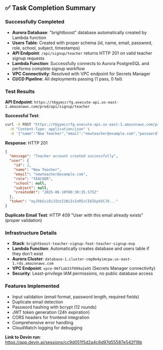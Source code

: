 ## ✅ Task Completion Summary

### Successfully Completed

- **Aurora Database**: "brightboost" database automatically created by Lambda function
- **Users Table**: Created with proper schema (id, name, email, password, role, school, subject, timestamps)
- **API Endpoint**: `/api/signup/teacher` returns HTTP 201 on valid teacher signup requests
- **Lambda Function**: Successfully connects to Aurora PostgreSQL and performs complete signup workflow
- **VPC Connectivity**: Resolved with VPC endpoint for Secrets Manager
- **CI/CD Pipeline**: All deployments passing (1 pass, 0 fail)

### Test Results

**API Endpoint**: `https://t6gymccrfg.execute-api.us-east-1.amazonaws.com/prod/api/signup/teacher`

**Successful Test**:

```bash
curl -X POST "https://t6gymccrfg.execute-api.us-east-1.amazonaws.com/prod/api/signup/teacher" \
  -H "Content-Type: application/json" \
  -d '{"name":"New Teacher","email":"newteacher@example.com","password":"testpassword123"}'
```

**Response**: HTTP 201

```json
{
  "message": "Teacher account created successfully",
  "user": {
    "id": 2,
    "name": "New Teacher",
    "email": "newteacher@example.com",
    "role": "TEACHER",
    "school": null,
    "subject": null,
    "createdAt": "2025-06-10T00:30:35.575Z"
  },
  "token": "eyJhbGciOiJIUzI1NiIsInR5cCI6IkpXVCJ9..."
}
```

**Duplicate Email Test**: HTTP 409 "User with this email already exists" (proper validation)

### Infrastructure Details

- **Stack**: `brightboost-teacher-signup-feat-teacher-signup-mvp`
- **Lambda Function**: Automatically creates database and users table if they don't exist
- **Aurora Cluster**: `database-1.cluster-cmp8e4yimcpw.us-east-1.rds.amazonaws.com`
- **VPC Endpoint**: `vpce-06f1ab33f099a2a95` (Secrets Manager connectivity)
- **Security**: Least-privilege IAM permissions, no public database access

### Features Implemented

- Input validation (email format, password length, required fields)
- Duplicate email detection
- Password hashing with bcrypt (12 rounds)
- JWT token generation (24h expiration)
- CORS headers for frontend integration
- Comprehensive error handling
- CloudWatch logging for debugging

**Link to Devin run**: https://app.devin.ai/sessions/cc9d051f5d2a4c6d97d55587e542f19b
